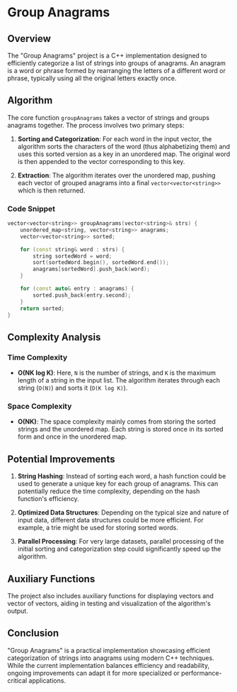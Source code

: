 # Group Anagrams

## Overview
The "Group Anagrams" project is a C++ implementation designed to efficiently categorize a list of strings into groups of anagrams. An anagram is a word or phrase formed by rearranging the letters of a different word or phrase, typically using all the original letters exactly once.

## Algorithm
The core function `groupAnagrams` takes a vector of strings and groups anagrams together. The process involves two primary steps:

1. **Sorting and Categorization**: For each word in the input vector, the algorithm sorts the characters of the word (thus alphabetizing them) and uses this sorted version as a key in an unordered map. The original word is then appended to the vector corresponding to this key.

2. **Extraction**: The algorithm iterates over the unordered map, pushing each vector of grouped anagrams into a final `vector<vector<string>>` which is then returned.

### Code Snippet
```cpp
vector<vector<string>> groupAnagrams(vector<string>& strs) {
    unordered_map<string, vector<string>> anagrams;
    vector<vector<string>> sorted;

    for (const string& word : strs) {
        string sortedWord = word;
        sort(sortedWord.begin(), sortedWord.end());
        anagrams[sortedWord].push_back(word);
    }

    for (const auto& entry : anagrams) {
        sorted.push_back(entry.second);
    }
    return sorted;
}
```

## Complexity Analysis
### Time Complexity
- **O(NK log K)**: Here, `N` is the number of strings, and `K` is the maximum length of a string in the input list. The algorithm iterates through each string (`O(N)`) and sorts it (`O(K log K)`).

### Space Complexity
- **O(NK)**: The space complexity mainly comes from storing the sorted strings and the unordered map. Each string is stored once in its sorted form and once in the unordered map.

## Potential Improvements
1. **String Hashing**: Instead of sorting each word, a hash function could be used to generate a unique key for each group of anagrams. This can potentially reduce the time complexity, depending on the hash function's efficiency.

2. **Optimized Data Structures**: Depending on the typical size and nature of input data, different data structures could be more efficient. For example, a trie might be used for storing sorted words.

3. **Parallel Processing**: For very large datasets, parallel processing of the initial sorting and categorization step could significantly speed up the algorithm.

## Auxiliary Functions
The project also includes auxiliary functions for displaying vectors and vector of vectors, aiding in testing and visualization of the algorithm's output.

## Conclusion
"Group Anagrams" is a practical implementation showcasing efficient categorization of strings into anagrams using modern C++ techniques. While the current implementation balances efficiency and readability, ongoing improvements can adapt it for more specialized or performance-critical applications.
